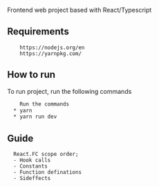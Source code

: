 Frontend web project based with React/Typescript

## Requirements

```
    https://nodejs.org/en
    https://yarnpkg.com/
```

## How to run

To run project, run the following commands

```bash
    Run the commands
  * yarn
  * yarn run dev
```

## Guide

```
  React.FC scope order;
  - Hook calls
  - Constants
  - Function definations
  - Sideffects
```
